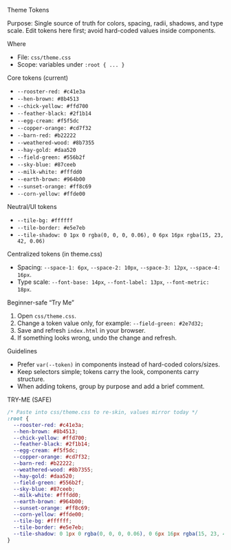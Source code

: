 Theme Tokens

Purpose: Single source of truth for colors, spacing, radii, shadows, and type scale. Edit tokens here first; avoid hard-coded values inside components.

Where
- File: `css/theme.css`
- Scope: variables under `:root { ... }`

Core tokens (current)
- `--rooster-red: #c41e3a`
- `--hen-brown: #8b4513`
- `--chick-yellow: #ffd700`
- `--feather-black: #2f1b14`
- `--egg-cream: #f5f5dc`
- `--copper-orange: #cd7f32`
- `--barn-red: #b22222`
- `--weathered-wood: #8b7355`
- `--hay-gold: #daa520`
- `--field-green: #556b2f`
- `--sky-blue: #87ceeb`
- `--milk-white: #fffdd0`
- `--earth-brown: #964b00`
- `--sunset-orange: #ff8c69`
- `--corn-yellow: #ffde00`

Neutral/UI tokens
- `--tile-bg: #ffffff`
- `--tile-border: #e5e7eb`
- `--tile-shadow: 0 1px 0 rgba(0, 0, 0, 0.06), 0 6px 16px rgba(15, 23, 42, 0.06)`

Centralized tokens (in theme.css)
- Spacing: `--space-1: 6px`, `--space-2: 10px`, `--space-3: 12px`, `--space-4: 16px`.
- Type scale: `--font-base: 14px`, `--font-label: 13px`, `--font-metric: 18px`.

Beginner-safe “Try Me”
1) Open `css/theme.css`.
2) Change a token value only, for example: `--field-green: #2e7d32;`
3) Save and refresh `index.html` in your browser.
4) If something looks wrong, undo the change and refresh.

Guidelines
- Prefer `var(--token)` in components instead of hard-coded colors/sizes.
- Keep selectors simple; tokens carry the look, components carry structure.
- When adding tokens, group by purpose and add a brief comment.

TRY-ME (SAFE)
```css
/* Paste into css/theme.css to re-skin, values mirror today */
:root {
  --rooster-red: #c41e3a;
  --hen-brown: #8b4513;
  --chick-yellow: #ffd700;
  --feather-black: #2f1b14;
  --egg-cream: #f5f5dc;
  --copper-orange: #cd7f32;
  --barn-red: #b22222;
  --weathered-wood: #8b7355;
  --hay-gold: #daa520;
  --field-green: #556b2f;
  --sky-blue: #87ceeb;
  --milk-white: #fffdd0;
  --earth-brown: #964b00;
  --sunset-orange: #ff8c69;
  --corn-yellow: #ffde00;
  --tile-bg: #ffffff;
  --tile-border: #e5e7eb;
  --tile-shadow: 0 1px 0 rgba(0, 0, 0, 0.06), 0 6px 16px rgba(15, 23, 42, 0.06);
}
```

